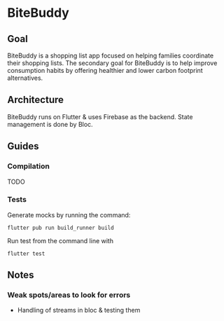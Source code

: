 # BiteBuddy

## Goal
BiteBuddy is a shopping list app focused on helping families coordinate their shopping lists. The secondary goal for BiteBuddy is to help improve consumption habits by offering healthier and lower carbon footprint alternatives.

## Architecture
BiteBuddy runs on Flutter & uses Firebase as the backend. State management is done by Bloc.

## Guides  
### Compilation
TODO  
### Tests
Generate mocks by running the command:
```
flutter pub run build_runner build
```

Run test from the command line with
```
flutter test
```


## Notes
### Weak spots/areas to look for errors
- Handling of streams in bloc & testing them